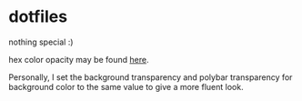 # dotfiles
nothing special :) 

hex color opacity may be found [here](https://gist.github.com/lopspower/03fb1cc0ac9f32ef38f4).

Personally, I set the background transparency and polybar transparency for background color to the same value to give a more fluent look.
